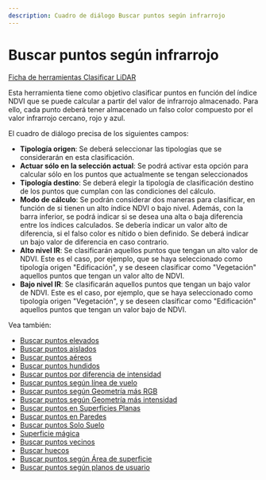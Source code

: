 ```yaml
---
description: Cuadro de diálogo Buscar puntos según infrarrojo
---
```


# Buscar puntos según infrarrojo

[Ficha de herramientas Clasificar LiDAR](../../fichas-de-herramientas/ficha-de-herramientas-clasificar-lidar.md)

Esta herramienta tiene como objetivo clasificar puntos en función del índice NDVI que se puede calcular a partir del valor de infrarrojo almacenado. Para ello, cada punto deberá tener almacenado un falso color compuesto por el valor infrarrojo cercano, rojo y azul.

El cuadro de diálogo precisa de los siguientes campos:

* **Tipología origen**: Se deberá seleccionar las tipologías que se considerarán en esta clasificación.
* **Actuar sólo en la selección actual**: Se podrá activar esta opción para calcular sólo en los puntos que actualmente se tengan seleccionados
* **Tipología destino**: Se deberá elegir la tipología de clasificación destino de los puntos que cumplan con las condiciones del cálculo.
* **Modo de cálculo**: Se podrán considerar dos maneras para clasificar, en función de si tienen un alto índice NDVI o bajo nivel. Además, con la barra inferior, se podrá indicar si se desea una alta o baja diferencia entre los índices calculados. Se debería indicar un valor alto de diferencia, si el falso color es nítido o bien definido. Se deberá indicar un bajo valor de diferencia en caso contrario.
* **Alto nivel IR**: Se clasificarán aquellos puntos que tengan un alto valor de NDVI. Este es el caso, por ejemplo, que se haya seleccionado como tipología origen "Edificación", y se deseen clasificar como "Vegetación" aquellos puntos que tengan un valor alto de NDVI.
* **Bajo nivel IR**: Se clasificarán aquellos puntos que tengan un bajo valor de NDVI. Este es el caso, por ejemplo, que se haya seleccionado como tipología origen "Vegetación", y se deseen clasificar como "Edificación" aquellos puntos que tengan un valor bajo de NDVI.

Vea también:

* [Buscar puntos elevados](buscar-puntos-elevados.md)
* [Buscar puntos aislados](buscar-puntos-aislados.md)
* [Buscar puntos aéreos](buscar-puntos-aereos.md)
* [Buscar puntos hundidos](buscar-puntos-hundidos.md)
* [Buscar puntos por diferencia de intensidad](buscar-puntos-por-diferencia-de-intensidad.md)
* [Buscar puntos según línea de vuelo](buscar-puntos-segun-linea-de-vuelo.md)
* [Buscar puntos según Geometría más RGB](buscar-puntos-segun-geometria-mas-rgb.md)
* [Buscar puntos según Geometría más intensidad](buscar-puntos-segun-geometria-mas-intensidad.md)
* [Buscar puntos en Superficies Planas](buscar-puntos-en-superficies-planas.md)
* [Buscar puntos en Paredes](buscar-puntos-en-paredes.md)
* [Buscar puntos Solo Suelo](solo-suelo.md)
* [Superficie mágica](superficie-magica/)
* [Buscar puntos vecinos](buscar-vecinos.md)
* [Buscar huecos](buscar-huecos.md)
* [Buscar puntos según Área de superficie](buscar-puntos-segun-area.md)
* [Buscar puntos según planos de usuario](buscar-puntos-sobre-planos.md) 

